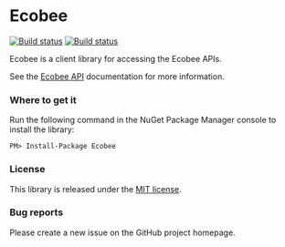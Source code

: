 # Ecobee

[![Build status](https://ci.appveyor.com/api/projects/status/nibvi4x6ynwnu1ao/branch/release?svg=true)](https://ci.appveyor.com/project/i8beef/ecobee/branch/release)
[![Build status](https://ci.appveyor.com/api/projects/status/nibvi4x6ynwnu1ao/branch/master?svg=true)](https://ci.appveyor.com/project/i8beef/ecobee/branch/master)

Ecobee is a client library for accessing the Ecobee APIs.

See the [Ecobee API](https://www.ecobee.com/home/developer/api/documentation/v1/auth/auth-intro.shtml) documentation for more information.


### Where to get it

Run the following command in the NuGet Package Manager console to install the library:

    PM> Install-Package Ecobee

### License

This library is released under the [MIT license](https://github.com/i8beef/Ecobee/blob/master/LICENSE).

### Bug reports

Please create a new issue on the GitHub project homepage.